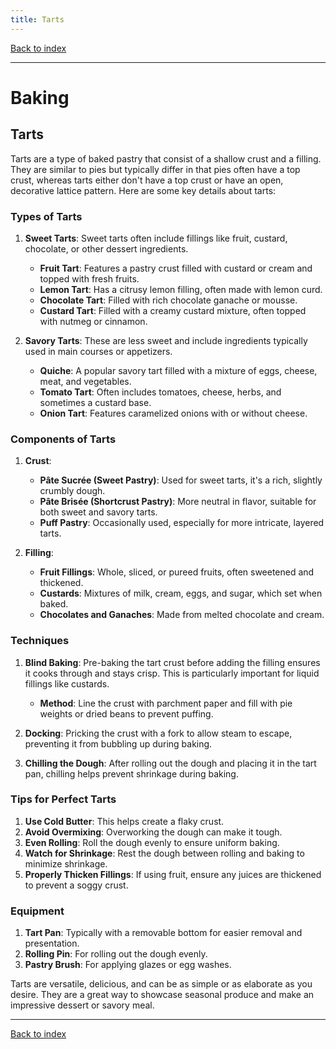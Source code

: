 ```yaml
---
title: Tarts
---
```


[Back to index](index.html)

---
# Baking
## Tarts

Tarts are a type of baked pastry that consist of a shallow crust and a filling. They are similar to pies but typically differ in that pies often have a top crust, whereas tarts either don't have a top crust or have an open, decorative lattice pattern. Here are some key details about tarts:

### Types of Tarts
1. **Sweet Tarts**: Sweet tarts often include fillings like fruit, custard, chocolate, or other dessert ingredients.
    - **Fruit Tart**: Features a pastry crust filled with custard or cream and topped with fresh fruits.
    - **Lemon Tart**: Has a citrusy lemon filling, often made with lemon curd.
    - **Chocolate Tart**: Filled with rich chocolate ganache or mousse.
    - **Custard Tart**: Filled with a creamy custard mixture, often topped with nutmeg or cinnamon.

2. **Savory Tarts**: These are less sweet and include ingredients typically used in main courses or appetizers.
    - **Quiche**: A popular savory tart filled with a mixture of eggs, cheese, meat, and vegetables.
    - **Tomato Tart**: Often includes tomatoes, cheese, herbs, and sometimes a custard base.
    - **Onion Tart**: Features caramelized onions with or without cheese.

### Components of Tarts
1. **Crust**: 
    - **Pâte Sucrée (Sweet Pastry)**: Used for sweet tarts, it's a rich, slightly crumbly dough.
    - **Pâte Brisée (Shortcrust Pastry)**: More neutral in flavor, suitable for both sweet and savory tarts.
    - **Puff Pastry**: Occasionally used, especially for more intricate, layered tarts.

2. **Filling**: 
    - **Fruit Fillings**: Whole, sliced, or pureed fruits, often sweetened and thickened.
    - **Custards**: Mixtures of milk, cream, eggs, and sugar, which set when baked.
    - **Chocolates and Ganaches**: Made from melted chocolate and cream.

### Techniques
1. **Blind Baking**: Pre-baking the tart crust before adding the filling ensures it cooks through and stays crisp. This is particularly important for liquid fillings like custards.
    - **Method**: Line the crust with parchment paper and fill with pie weights or dried beans to prevent puffing.

2. **Docking**: Pricking the crust with a fork to allow steam to escape, preventing it from bubbling up during baking.

3. **Chilling the Dough**: After rolling out the dough and placing it in the tart pan, chilling helps prevent shrinkage during baking.

### Tips for Perfect Tarts
1. **Use Cold Butter**: This helps create a flaky crust.
2. **Avoid Overmixing**: Overworking the dough can make it tough.
3. **Even Rolling**: Roll the dough evenly to ensure uniform baking.
4. **Watch for Shrinkage**: Rest the dough between rolling and baking to minimize shrinkage.
5. **Properly Thicken Fillings**: If using fruit, ensure any juices are thickened to prevent a soggy crust.

### Equipment
1. **Tart Pan**: Typically with a removable bottom for easier removal and presentation.
2. **Rolling Pin**: For rolling out the dough evenly.
3. **Pastry Brush**: For applying glazes or egg washes.

Tarts are versatile, delicious, and can be as simple or as elaborate as you desire. They are a great way to showcase seasonal produce and make an impressive dessert or savory meal.

---
[Back to index](index.html)
